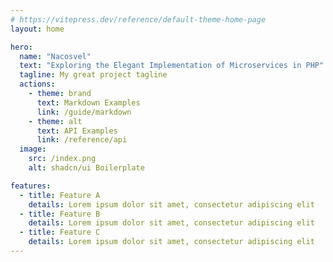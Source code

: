 ```yaml
---
# https://vitepress.dev/reference/default-theme-home-page
layout: home

hero:
  name: "Nacosvel"
  text: "Exploring the Elegant Implementation of Microservices in PHP"
  tagline: My great project tagline
  actions:
    - theme: brand
      text: Markdown Examples
      link: /guide/markdown
    - theme: alt
      text: API Examples
      link: /reference/api
  image:
    src: /index.png
    alt: shadcn/ui Boilerplate

features:
  - title: Feature A
    details: Lorem ipsum dolor sit amet, consectetur adipiscing elit
  - title: Feature B
    details: Lorem ipsum dolor sit amet, consectetur adipiscing elit
  - title: Feature C
    details: Lorem ipsum dolor sit amet, consectetur adipiscing elit
---
```


